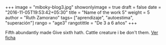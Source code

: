 +++
image = "miboky-blog3.jpg"
showonlyimage = true
draft = false
date = "2016-11-05T19:53:42+05:30"
title = "Name of the work 5"
weight = 5
author = "Ruth Zamorano"
tags= ["aprendizaje", "autoestima", "superación"]
rango = "age3"
rangotittle = "De 3 a 6 años"
+++

Fifth abundantly made Give sixth hath. Cattle creature i be don't them.
[Ver ficha](https://miboky.es/libros/informacion/El-faro-de-los-corazones-extraviados-_-265)
<!--more-->
